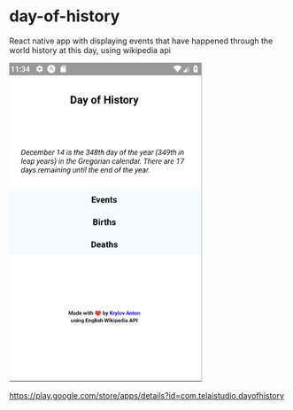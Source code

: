 # day-of-history
React native app with displaying events that have happened through the world history at this day, using wikipedia api

![example screenshot](https://github.com/Krylovsentry/day-of-history/blob/master/screenshots/day.png)

https://play.google.com/store/apps/details?id=com.telaistudio.dayofhistory
